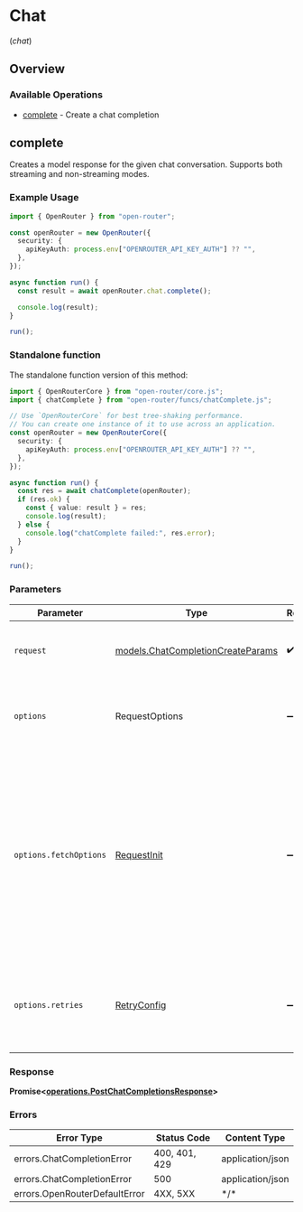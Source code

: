 # Chat
(*chat*)

## Overview

### Available Operations

* [complete](#complete) - Create a chat completion

## complete

Creates a model response for the given chat conversation. Supports both streaming and non-streaming modes.

### Example Usage

<!-- UsageSnippet language="typescript" operationID="post_/chat/completions" method="post" path="/chat/completions" -->
```typescript
import { OpenRouter } from "open-router";

const openRouter = new OpenRouter({
  security: {
    apiKeyAuth: process.env["OPENROUTER_API_KEY_AUTH"] ?? "",
  },
});

async function run() {
  const result = await openRouter.chat.complete();

  console.log(result);
}

run();
```

### Standalone function

The standalone function version of this method:

```typescript
import { OpenRouterCore } from "open-router/core.js";
import { chatComplete } from "open-router/funcs/chatComplete.js";

// Use `OpenRouterCore` for best tree-shaking performance.
// You can create one instance of it to use across an application.
const openRouter = new OpenRouterCore({
  security: {
    apiKeyAuth: process.env["OPENROUTER_API_KEY_AUTH"] ?? "",
  },
});

async function run() {
  const res = await chatComplete(openRouter);
  if (res.ok) {
    const { value: result } = res;
    console.log(result);
  } else {
    console.log("chatComplete failed:", res.error);
  }
}

run();
```

### Parameters

| Parameter                                                                                                                                                                      | Type                                                                                                                                                                           | Required                                                                                                                                                                       | Description                                                                                                                                                                    |
| ------------------------------------------------------------------------------------------------------------------------------------------------------------------------------ | ------------------------------------------------------------------------------------------------------------------------------------------------------------------------------ | ------------------------------------------------------------------------------------------------------------------------------------------------------------------------------ | ------------------------------------------------------------------------------------------------------------------------------------------------------------------------------ |
| `request`                                                                                                                                                                      | [models.ChatCompletionCreateParams](../../models/chatcompletioncreateparams.md)                                                                                                | :heavy_check_mark:                                                                                                                                                             | The request object to use for the request.                                                                                                                                     |
| `options`                                                                                                                                                                      | RequestOptions                                                                                                                                                                 | :heavy_minus_sign:                                                                                                                                                             | Used to set various options for making HTTP requests.                                                                                                                          |
| `options.fetchOptions`                                                                                                                                                         | [RequestInit](https://developer.mozilla.org/en-US/docs/Web/API/Request/Request#options)                                                                                        | :heavy_minus_sign:                                                                                                                                                             | Options that are passed to the underlying HTTP request. This can be used to inject extra headers for examples. All `Request` options, except `method` and `body`, are allowed. |
| `options.retries`                                                                                                                                                              | [RetryConfig](../../lib/utils/retryconfig.md)                                                                                                                                  | :heavy_minus_sign:                                                                                                                                                             | Enables retrying HTTP requests under certain failure conditions.                                                                                                               |

### Response

**Promise\<[operations.PostChatCompletionsResponse](../../models/operations/postchatcompletionsresponse.md)\>**

### Errors

| Error Type                    | Status Code                   | Content Type                  |
| ----------------------------- | ----------------------------- | ----------------------------- |
| errors.ChatCompletionError    | 400, 401, 429                 | application/json              |
| errors.ChatCompletionError    | 500                           | application/json              |
| errors.OpenRouterDefaultError | 4XX, 5XX                      | \*/\*                         |